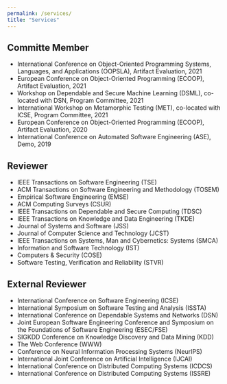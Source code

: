 ```yaml
---
permalink: /services/
title: "Services"
---
```


## Committe Member
- International Conference on Object-Oriented Programming Systems, Languages, and Applications (OOPSLA), Artifact Evaluation, 2021
- European Conference on Object-Oriented Programming (ECOOP), Artifact Evaluation, 2021
- Workshop on Dependable and Secure Machine Learning (DSML), co-located with DSN, Program Committee, 2021
- International Workshop on Metamorphic Testing (MET), co-located with ICSE, Program Committee, 2021
- European Conference on Object-Oriented Programming (ECOOP), Artifact Evaluation, 2020
- International Conference on Automated Software Engineering (ASE), Demo, 2019


<!-- ## Past -->

<!-- <br/> -->

## Reviewer
- IEEE Transactions on Software Engineering (TSE)
- ACM Transactions on Software Engineering and Methodology (TOSEM)
- Empirical Software Engineering (EMSE)
- ACM Computing Surveys (CSUR)
- IEEE Transactions on Dependable and Secure Computing (TDSC)
- IEEE Transactions on Knowledge and Data Engineering (TKDE)
- Journal of Systems and Software (JSS)
- Journal of Computer Science and Technology (JCST)
- IEEE Transactions on Systems, Man and Cybernetics: Systems (SMCA)
- Information and Software Technology (IST)
- Computers & Security (COSE)
- Software Testing, Verification and Reliability (STVR)

<!-- <br/> -->

## External Reviewer
- International Conference on Software Engineering (ICSE)
- International Symposium on Software Testing and Analysis (ISSTA)
- International Conference on Dependable Systems and Networks (DSN)
- Joint European Software Engineering Conference and Symposium on the Foundations of Software Engineering (ESEC/FSE)
- SIGKDD Conference on Knowledge Discovery and Data Mining (KDD)
- The Web Conference (WWW)
- Conference on Neural Information Processing Systems (NeurIPS)
- International Joint Conference on Artificial Intelligence (IJCAI)
- International Conference on Distributed Computing Systems (ICDCS)
- International Conference on Distributed Computing Systems (ISSRE)



